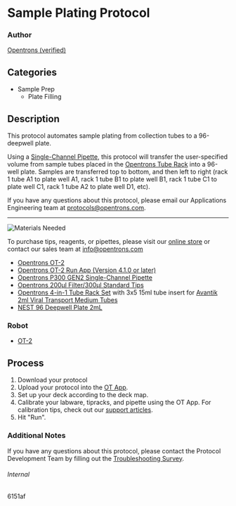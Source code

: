 # Sample Plating Protocol

### Author
[Opentrons (verified)](https://opentrons.com/)

## Categories
* Sample Prep
	* Plate Filling


## Description
This protocol automates sample plating from collection tubes to a 96-deepwell plate.  

Using a [Single-Channel Pipette](https://shop.opentrons.com/collections/ot-2-pipettes/products/single-channel-electronic-pipette), this protocol will transfer the user-specified volume from sample tubes placed in the [Opentrons Tube Rack](https://shop.opentrons.com/collections/verified-labware/products/tube-rack-set-1) into a 96-well plate. Samples are transferred top to bottom, and then left to right (rack 1 tube A1 to plate well A1, rack 1 tube B1 to plate well B1, rack 1 tube C1 to plate well C1, rack 1 tube A2 to plate well D1, etc).

If you have any questions about this protocol, please email our Applications Engineering team at [protocols@opentrons.com](mailto:protocols@opentrons.com).

---
![Materials Needed](https://s3.amazonaws.com/opentrons-protocol-library-website/custom-README-images/001-General+Headings/materials.png)

To purchase tips, reagents, or pipettes, please visit our [online store](https://shop.opentrons.com/) or contact our sales team at [info@opentrons.com](mailto:info@opentrons.com)

* [Opentrons OT-2](https://shop.opentrons.com/collections/ot-2-robot/products/ot-2)
* [Opentrons OT-2 Run App (Version 4.1.0 or later)](https://opentrons.com/ot-app/)
* [Opentrons P300 GEN2 Single-Channel Pipette](https://shop.opentrons.com/collections/ot-2-pipettes/products/single-channel-electronic-pipette)
* [Opentrons 200µl Filter/300µl Standard Tips](https://shop.opentrons.com/collections/opentrons-tips)
* [Opentrons 4-in-1 Tube Rack Set](https://shop.opentrons.com/collections/verified-labware/products/tube-rack-set-1) with 3x5 15ml tube insert for [Avantik 2ml Viral Transport Medium Tubes](https://www.avantik-us.com/specimen-handling/vtm-3ml-50-pack.asp)
* [NEST 96 Deepwell Plate 2mL](http://www.cell-nest.com/page94?product_id=101&_l=en)


### Robot
* [OT-2](https://opentrons.com/ot-2)

## Process

1. Download your protocol
2. Upload your protocol into the [OT App](https://opentrons.com/ot-app).
3. Set up your deck according to the deck map.
4. Calibrate your labware, tipracks, and pipette using the OT App. For calibration tips, check out our [support articles](https://support.opentrons.com/en/collections/1559720-guide-for-getting-started-with-the-ot-2).
5. Hit "Run".

### Additional Notes
If you have any questions about this protocol, please contact the Protocol Development Team by filling out the [Troubleshooting Survey](https://protocol-troubleshooting.paperform.co/).

###### Internal
6151af

